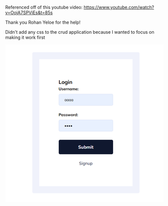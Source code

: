 Referenced off of this youtube video: https://www.youtube.com/watch?v=OojA7SPViEs&t=85s

Thank you Rohan Yeloe for the help!

Didn't add any css to the crud application because I wanted to focus on making it work first

<img src="img/login.png">
